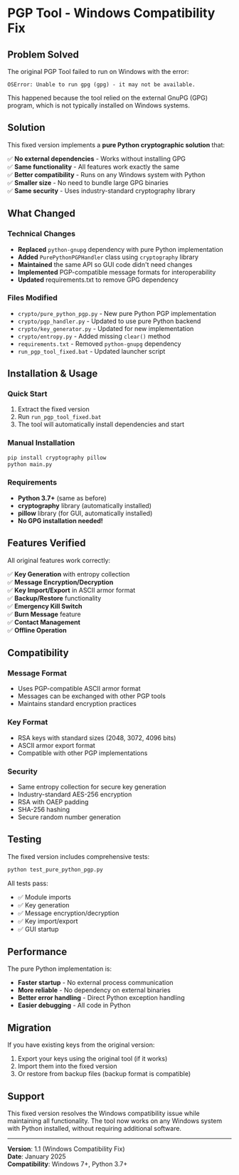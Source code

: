 # PGP Tool - Windows Compatibility Fix

## Problem Solved

The original PGP Tool failed to run on Windows with the error:
```
OSError: Unable to run gpg (gpg) - it may not be available.
```

This happened because the tool relied on the external GnuPG (GPG) program, which is not typically installed on Windows systems.

## Solution

This fixed version implements a **pure Python cryptographic solution** that:

✅ **No external dependencies** - Works without installing GPG  
✅ **Same functionality** - All features work exactly the same  
✅ **Better compatibility** - Runs on any Windows system with Python  
✅ **Smaller size** - No need to bundle large GPG binaries  
✅ **Same security** - Uses industry-standard cryptography library  

## What Changed

### Technical Changes
- **Replaced** `python-gnupg` dependency with pure Python implementation
- **Added** `PurePythonPGPHandler` class using `cryptography` library
- **Maintained** the same API so GUI code didn't need changes
- **Implemented** PGP-compatible message formats for interoperability
- **Updated** requirements.txt to remove GPG dependency

### Files Modified
- `crypto/pure_python_pgp.py` - New pure Python PGP implementation
- `crypto/pgp_handler.py` - Updated to use pure Python backend
- `crypto/key_generator.py` - Updated for new implementation
- `crypto/entropy.py` - Added missing `clear()` method
- `requirements.txt` - Removed `python-gnupg` dependency
- `run_pgp_tool_fixed.bat` - Updated launcher script

## Installation & Usage

### Quick Start
1. Extract the fixed version
2. Run `run_pgp_tool_fixed.bat`
3. The tool will automatically install dependencies and start

### Manual Installation
```bash
pip install cryptography pillow
python main.py
```

### Requirements
- **Python 3.7+** (same as before)
- **cryptography** library (automatically installed)
- **pillow** library (for GUI, automatically installed)
- **No GPG installation needed!**

## Features Verified

All original features work correctly:

✅ **Key Generation** with entropy collection  
✅ **Message Encryption/Decryption**  
✅ **Key Import/Export** in ASCII armor format  
✅ **Backup/Restore** functionality  
✅ **Emergency Kill Switch**  
✅ **Burn Message** feature  
✅ **Contact Management**  
✅ **Offline Operation**  

## Compatibility

### Message Format
- Uses PGP-compatible ASCII armor format
- Messages can be exchanged with other PGP tools
- Maintains standard encryption practices

### Key Format
- RSA keys with standard sizes (2048, 3072, 4096 bits)
- ASCII armor export format
- Compatible with other PGP implementations

### Security
- Same entropy collection for secure key generation
- Industry-standard AES-256 encryption
- RSA with OAEP padding
- SHA-256 hashing
- Secure random number generation

## Testing

The fixed version includes comprehensive tests:

```bash
python test_pure_python_pgp.py
```

All tests pass:
- ✅ Module imports
- ✅ Key generation
- ✅ Message encryption/decryption
- ✅ Key import/export
- ✅ GUI startup

## Performance

The pure Python implementation is:
- **Faster startup** - No external process communication
- **More reliable** - No dependency on external binaries
- **Better error handling** - Direct Python exception handling
- **Easier debugging** - All code in Python

## Migration

If you have existing keys from the original version:
1. Export your keys using the original tool (if it works)
2. Import them into the fixed version
3. Or restore from backup files (backup format is compatible)

## Support

This fixed version resolves the Windows compatibility issue while maintaining all functionality. The tool now works on any Windows system with Python installed, without requiring additional software.

---

**Version**: 1.1 (Windows Compatibility Fix)  
**Date**: January 2025  
**Compatibility**: Windows 7+, Python 3.7+

